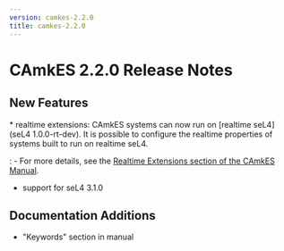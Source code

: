 ```yaml
---
version: camkes-2.2.0
title: camkes-2.2.0
---
```

# CAmkES 2.2.0 Release Notes


## New Features


  \* realtime extensions: CAmkES systems can now run on [realtime seL4](seL4 1.0.0-rt-dev). It is possible to configure the realtime properties of systems built to run on realtime seL4.
 
  :   -   For more details, see the
          [Realtime Extensions section of the CAmkES Manual](https://github.com/seL4/camkes-tool/blob/master/docs/index.md#realtime-extensions).
 
- support for seL4 3.1.0

## Documentation Additions


- "Keywords" section in manual

